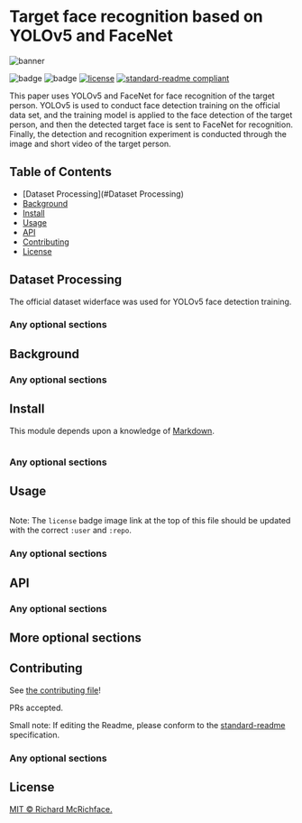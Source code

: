 # Target face recognition based on YOLOv5 and FaceNet

![banner]()

![badge]()
![badge]()
[![license](https://img.shields.io/github/license/:user/:repo.svg)](LICENSE)
[![standard-readme compliant](https://img.shields.io/badge/readme%20style-standard-brightgreen.svg?style=flat-square)](https://github.com/RichardLitt/standard-readme)

This paper uses YOLOv5 and FaceNet for face recognition of the target person. YOLOv5 is used to conduct face detection training on the official data set, and the training model is applied to the face detection of the target person, and then the detected target face is sent to FaceNet for recognition. Finally, the detection and recognition experiment is conducted through the image and short video of the target person.

## Table of Contents

- [Dataset Processing](#Dataset Processing)
- [Background](#background)
- [Install](#install)
- [Usage](#usage)
- [API](#api)
- [Contributing](#contributing)
- [License](#license)

## Dataset Processing
The official dataset widerface was used for YOLOv5 face detection training.

### Any optional sections

## Background

### Any optional sections

## Install

This module depends upon a knowledge of [Markdown]().

```
```

### Any optional sections

## Usage

```
```

Note: The `license` badge image link at the top of this file should be updated with the correct `:user` and `:repo`.

### Any optional sections

## API

### Any optional sections

## More optional sections

## Contributing

See [the contributing file](CONTRIBUTING.md)!

PRs accepted.

Small note: If editing the Readme, please conform to the [standard-readme](https://github.com/RichardLitt/standard-readme) specification.

### Any optional sections

## License

[MIT © Richard McRichface.](../LICENSE)
